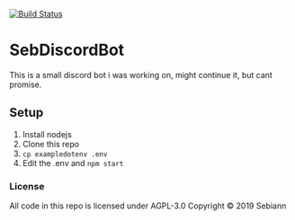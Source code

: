 [![Build Status](https://travis-ci.com/Sebiann/SebDiscordBot.svg?branch=master)](https://travis-ci.com/Sebiann/SebDiscordBot)
# SebDiscordBot
This is a small discord bot i was working on, might continue it, but cant promise.

## Setup

1. Install nodejs
2. Clone this repo
3. `cp exampledotenv .env`
4. Edit the .env and `npm start`

### License

All code in this repo is licensed under AGPL-3.0 Copyright © 2019 Sebiann
